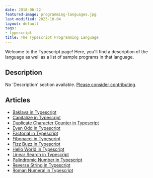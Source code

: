 ```yaml
---
date: 2018-06-22
featured-image: programming-languages.jpg
last-modified: 2023-10-04
layout: default
tags:
- typescript
title: The Typescript Programming Language
---
```


Welcome to the Typescript page! Here, you'll find a description of the language as well as a list of sample programs in that language.

## Description

No 'Description' section available. [Please consider contributing](https://github.com/TheRenegadeCoder/sample-programs-website).

## Articles

- [Baklava in Typescript](https://sampleprograms.io/projects/baklava/typescript)
- [Capitalize in Typescript](https://sampleprograms.io/projects/capitalize/typescript)
- [Duplicate Character Counter in Typescript](https://sampleprograms.io/projects/duplicate-character-counter/typescript)
- [Even Odd in Typescript](https://sampleprograms.io/projects/even-odd/typescript)
- [Factorial in Typescript](https://sampleprograms.io/projects/factorial/typescript)
- [Fibonacci in Typescript](https://sampleprograms.io/projects/fibonacci/typescript)
- [Fizz Buzz in Typescript](https://sampleprograms.io/projects/fizz-buzz/typescript)
- [Hello World in Typescript](https://sampleprograms.io/projects/hello-world/typescript)
- [Linear Search in Typescript](https://sampleprograms.io/projects/linear-search/typescript)
- [Palindromic Number in Typescript](https://sampleprograms.io/projects/palindromic-number/typescript)
- [Reverse String in Typescript](https://sampleprograms.io/projects/reverse-string/typescript)
- [Roman Numeral in Typescript](https://sampleprograms.io/projects/roman-numeral/typescript)